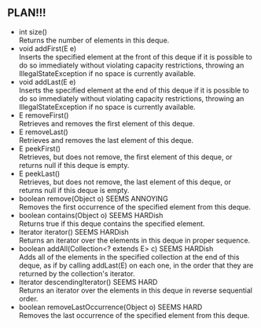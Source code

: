 ## PLAN!!!
* int 	size() \
  Returns the number of elements in this deque.
* void 	addFirst​(E e) \
  Inserts the specified element at the front of this deque if it is possible to do so immediately without violating capacity restrictions, throwing an IllegalStateException if no space is currently available.
* void 	addLast​(E e) \
  Inserts the specified element at the end of this deque if it is possible to do so immediately without violating capacity restrictions, throwing an IllegalStateException if no space is currently available.
* E 	removeFirst() \
  Retrieves and removes the first element of this deque.
* E 	removeLast() \
  Retrieves and removes the last element of this deque.
* E 	peekFirst() \
  Retrieves, but does not remove, the first element of this deque, or returns null if this deque is empty.
* E 	peekLast() \
  Retrieves, but does not remove, the last element of this deque, or returns null if this deque is empty.
* boolean 	remove​(Object o)  SEEMS ANNOYING	\
  Removes the first occurrence of the specified element from this deque.
* boolean 	contains​(Object o)  SEEMS HARDish \
  Returns true if this deque contains the specified element.
* Iterator<E> 	iterator() SEEMS HARDish \
  Returns an iterator over the elements in this deque in proper sequence.
* boolean 	addAll​(Collection<? extends E> c) SEEMS HARDish \
  Adds all of the elements in the specified collection at the end of this deque, as if by calling addLast(E) on each one, in the order that they are returned by the collection's iterator.
* Iterator<E> 	descendingIterator() SEEMS HARD \
  Returns an iterator over the elements in this deque in reverse sequential order.
* boolean 	removeLastOccurrence​(Object o)  SEEMS HARD \
  Removes the last occurrence of the specified element from this deque.
